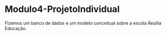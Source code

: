 # Modulo4-ProjetoIndividual
Fizemos um banco de dados e um modelo conceitual sobre a escola Resilia Educação. 
